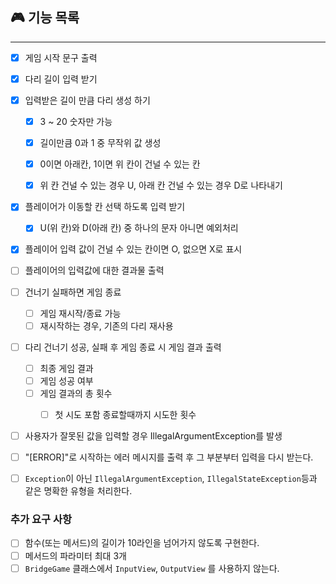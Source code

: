 ## 🎮  기능 목록

---
- [x] 게임 시작 문구 출력
- [x] 다리 길이 입력 받기
- [x] 입력받은 길이 만큼 다리 생성 하기
    - [x] 3 ~ 20 숫자만 가능
    - [x] 길이만큼 0과 1 중 무작위 값 생성
    - [x] 0이면 아래칸, 1이면 위 칸이 건널 수 있는 칸
    - [x] 위 칸 건널 수 있는 경우 U, 아래 칸 건널 수 있는 경우 D로 나타내기


- [x] 플레이어가 이동할 칸 선택 하도록 입력 받기
  - [x]  U(위 칸)와 D(아래 칸) 중 하나의 문자 아니면 예외처리
- [x] 플레이어 입력 값이 건널 수 있는 칸이면 O, 없으면 X로 표시
- [ ] 플레이어의 입력값에 대한 결과물 출력


- [ ] 건너기 실패하면 게임 종료
  - [ ] 게임 재시작/종료 가능
  - [ ] 재시작하는 경우, 기존의 다리 재사용
- [ ] 다리 건너기 성공, 실패 후 게임 종료 시 게임 결과 출력
  - [ ] 최종 게임 결과
  - [ ] 게임 성공 여부 
  - [ ] 게임 결과의 총 횟수
    - [ ] 첫 시도 포함 종료할때까지 시도한 횟수

  
- [ ] 사용자가 잘못된 값을 입력할 경우 IllegalArgumentException를 발생
- [ ] "[ERROR]"로 시작하는 에러 메시지를 출력 후 그 부분부터 입력을 다시 받는다.
- [ ] `Exception`이 아닌 `IllegalArgumentException`, `IllegalStateException`등과 같은 명확한 유형을 처리한다.


### 추가 요구 사항
- [ ] 함수(또는 메서드)의 길이가 10라인을 넘어가지 않도록 구현한다.
- [ ] 메서드의 파라미터 최대 3개
- [ ] `BridgeGame` 클래스에서 `InputView`, `OutputView` 를 사용하지 않는다.
